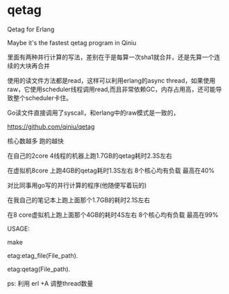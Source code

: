 # qetag
Qetag for Erlang

Maybe it's the fastest qetag program in Qiniu

里面有两种并行计算的写法，差别在于是每算一次sha1就合并，还是先算一个连续的大块再合并

使用的读文件方法都是read，这样可以利用erlang的async thread，如果使用raw，它使用scheduler线程调用read,而且非常依赖GC，内存占用高，还可能导致整个scheduler卡住。

Go读文件直接调用了syscall，和erlang中的raw模式是一致的，

https://github.com/qiniu/qetag

核心数越多 跑的越快

在自己的2core 4线程的机器上跑1.7GB的qetag耗时2.3S左右

在虚拟机8core 上跑4GB的qetag耗时1.3S左右  8个核心均有负载 最高在40%

对比同事用go写的并行计算的程序(他随便写着玩的)

在我自己的笔记本上跑上面那个1.7GB的耗时2.1S左右

在8 core虚拟机上跑上面那个4GB的耗时4S左右  8个核心均有负载  最高在99%

USAGE:

make

etag:etag_file(File_path).

etag:qetag(File_path).

ps: 利用 erl +A 调整thread数量

